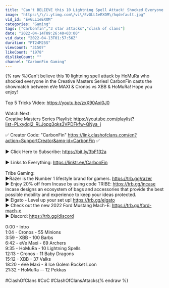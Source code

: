 ```yaml
---
title: "Can't BELIEVE this 10 Lightning Spell Attack! Shocked Everyone!"
image: "https:\/\/i.ytimg.com\/vi\/EvGLL1eEXOM\/hqdefault.jpg"
vid_id: "EvGLL1eEXOM"
categories: "Gaming"
tags: ["Carbonfin","3 star attacks","clash of clans"]
date: "2022-04-14T09:26:40+03:00"
vid_date: "2022-04-13T01:57:56Z"
duration: "PT24M25S"
viewcount: "31507"
likeCount: "1978"
dislikeCount: ""
channel: "CarbonFin Gaming"
---
```

{% raw %}Can't believe this 10 lightning spell attack by HoMuRa who shocked everyone in the Creative Masters Series! CarbonFin casts the showmatch between eVe MAXI &amp; Cronos vs XBB &amp; HoMuRa! Hope you enjoy!<br /><br />Top 5 Tricks Video: <a rel="nofollow" target="blank" href="https://youtu.be/zxX90Axi0J0">https://youtu.be/zxX90Axi0J0</a><br /><br />Watch Next:<br />Creative Masters Series Playlist: <a rel="nofollow" target="blank" href="https://youtube.com/playlist?list=PLxydql2_RLJopg3qks3VPDFkfw-QNya_j">https://youtube.com/playlist?list=PLxydql2_RLJopg3qks3VPDFkfw-QNya_j</a><br /><br />✅ Creator Code: &quot;CarbonFin&quot; <a rel="nofollow" target="blank" href="https://link.clashofclans.com/en?action=SupportCreator&amp;id=CarbonFin">https://link.clashofclans.com/en?action=SupportCreator&amp;id=CarbonFin</a> ✅<br /><br />▶️ Click Here to Subscribe: <a rel="nofollow" target="blank" href="https://bit.ly/3bF132a">https://bit.ly/3bF132a</a><br /><br />▶️ Links to Everything: <a rel="nofollow" target="blank" href="https://linktr.ee/CarbonFin">https://linktr.ee/CarbonFin</a><br /><br />Tribe Gaming:<br />▶️Razer is the Number 1 lifestyle brand for gamers. <a rel="nofollow" target="blank" href="https://trb.gg/razer">https://trb.gg/razer</a><br />▶️ Enjoy 20% off from Incase by using code TRIBE: <a rel="nofollow" target="blank" href="https://trb.gg/incase">https://trb.gg/incase</a><br />Incase designs an ecosystem of bags and accessories that provide the best possible mobility and experience to keep your ideas protected.<br />▶️ Elgato - Level up your set up! <a rel="nofollow" target="blank" href="https://trb.gg/elgato">https://trb.gg/elgato</a><br />▶️ Check out the new 2022 Ford Mustang Mach-E: <a rel="nofollow" target="blank" href="https://trb.gg/ford-mach-e">https://trb.gg/ford-mach-e</a><br />▶️ Discord:  <a rel="nofollow" target="blank" href="https://trb.gg/discord">https://trb.gg/discord</a> <br /><br />0:00 - Intro<br />1:04 - Cronos - 55 Minions<br />3:59 - XBB - 100 Barbs<br />6:42 - eVe Maxi - 69 Archers<br />9:35 - HoMuRa - 10 Lightning Spells<br />12:13 - Cronos - 11 Baby Dragons<br />15:12 - XBB - 37 Valks<br />18:20 - eVe Maxi - 8 Ice Golem Rocket Loon<br />21:32 - HoMuRa -- 12 Pekkas<br /><br />#ClashOfClans #CoC #ClashOfClansAttacks{% endraw %}
